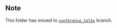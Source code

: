 ## Note
This folder has moved to [`conference_talks`](https://github.com/Esri/arcgis-python-api/tree/conference_talks/talks/FederalDevSummit2019) branch.